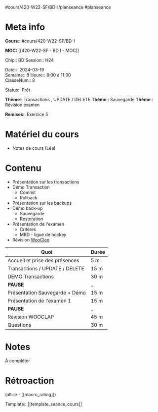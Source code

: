 #cours/420-W22-SF/BD-I/planseance #planseance
# Meta info

**Cours**:: #cours/420-W22-SF/BD-I 

**MOC:** [[420-W22-SF - BD I - MOC]]

Chip::  <span class="chip cours-1">BD</span>
Session:: H24

Date::  2024-03-19  
Semaine:: 8
Heure:: 8:00 à 11:00  
ClasseNum:: 8

Status:: <span class="chip ready">Prêt</span> 

**Thème**:: Transactions , UPDATE / DELETE 
**Thème**:: Sauvegarde
**Thème**:: Révision examen

**Remises**:: Exercice 5

# Matériel du cours
* Notes de cours (Léa)
# Contenu
* Présentation sur les transactions
* Démo Transaction
	* Commit
	* Rollback
* Présentation sur les backups
* Démo back-up
	* Sauvegarde
	* Restoration
* Présentation de l'examen
	* Critères
	* MRD - ligue de hockey
* Révision [WooClap](https://app.wooclap.com/events/EFPTOQ/0)

| Quoi                           | Durée |
| ------------------------------ | ----- |
| Accueil et prise des présences | 5 m   |
| Transactions / UPDATE / DELETE | 15 m  |
| DÉMO Transactions              | 30 m  |
| **PAUSE**                      | ...   |
| Présentation Sauvegarde + Démo | 15 m  |
| Présentation de l'examen 1     | 15 m  |
| **PAUSE**                      | ...   |
| Révision WOOCLAP               | 45 m  |
| Questions                      | 30 m  |
# Notes
À compléter

# Rétroaction
(alt+e - [[macro_rating]])

Template:: [[template_seance_cours]]